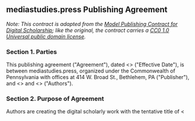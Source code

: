 ## mediastudies.press Publishing Agreement

*Note: This contract is adapted from the [Model Publishing Contract for Digital Scholarship](http://dx.doi.org/10.3998/2027.42/138828); like the original, the contract carries a [CC0 1.0 Universal  public domain license](https://creativecommons.org/publicdomain/zero/1.0/).*

### Section 1. Parties

This publishing agreement ("Agreement"), dated <<DATE>> ("Effective Date"), is between mediastudies.press, organized under the Commonwealth of Pennsylvania with offices at 414 W. Broad St., Bethlehem, PA ("Publisher"), and <<NAME>> and <<NAME>> ("Authors").

### Section 2. Purpose of Agreement

Authors are creating the digital scholarly work with the tentative title of <<TITLE>> (the "Work"), which Publisher wants to publish. This Agreement establishes the collaborative relationship between Authors and Publisher to publish the Work. The formats and methods of distribution of the Work will be agreed upon by Authors and Publisher (including open access and/or paid access), the use of technology, and flexible licensing to enable new means of engagement with the content.

### Section 3. Copyright; License to Publish

A.  *Copyright Ownership; Registration.* Authors own and retains copyright in the Work, and Publisher will register the Work with the U.S. Copyright Office in the Authors’ name. Authors agree to provide Publisher with the information necessary to register the Work and to certify the application.

B.  *Copyright Notice.* Each copy of the Work distributed by Publisher will include the following copyright notice: © <<PUBLICATION YEAR>> <<NAME>>.

C.  *Grant of Rights.* Authors grants to Publisher:

1. a non-exclusive license to use, publish, edit, reproduce, distribute, publicly perform, publicly display, and prepare derivative works based upon the Work, in whole or in part, for any purpose associated with this Agreement;
2. the right to use Authors’ name, likeness, and biographical information in association with Publisher’s activities undertaken in connection with this Agreement, including without limitation in the promotion, advertising, sales, and licensing of the Work; and
3. the right to make the Work available through appropriate open access formats and forums.

D. *Open Access License.* Except for materials already in the public domain, the Work will be published with a Creative Commons license. The Publisher recommends Creative Commons Attribution Non-Commercial 4.0 International (CC BY-­NC 4.0), but will defer to Author choice in consultation with Publisher, as specified here (if not CC BY-NC 4.0): [\_\_\_\_\_\_\_\_\_\_\_\_\_\_\_\_\_\_\_\_\_\_\] 

### Section 4: Distribution and Royalties

Publisher may publish the Work in the following formats pursuant to this Agreement.

* Paperback print book (for sale at a price determined by Publisher)
* PDF (open access)
* ePub (open access)
* html (open access)

If the Work is to be sold as a paperback, Authors will not receive royalties. Any revenue that Publisher generates from the sale of printed editions shall be re-invested in the publication of new works that Publisher accepts for publication.

### Section 5: Publication Schedule

The following outlines the milestones and timeframes for completion of the Work and delivery to Publisher, review by peer reviewers or other third parties, revisions by Authors, acceptance by Publisher, and dates of publication.

Authors agree to deliver the Work to Publisher according to the following schedule:

* One-third of the manuscript by <<DATE>>

* Full Draft manuscript ready for peer review by <<DATE>>

* Final, fully revised (in accordance with comments by peer reviewers and the director) manuscript prepared for editing, design and production by <<DATE>>

Publisher agrees to act in good faith and use reasonable efforts to edit, format, and publish the Work in the forms and with the licenses outlined in Section 3 within 6 months of receiving a final, fully revised complete manuscript that has been approved and vetted for publication by Publisher.

### Section 6: Content Not Original to the Author

Authors will provide a list of all content in the Work not original to Authors, except for short quotes which are both properly cited and reasonably included as a fair use. The list will include the metadata details for each item. Authors will also specify any Works included as a fair use (which are not short quotes) and Works which are no longer protected by copyright. The labor of seeking permissions from third parties are the Authors’ responsibility. Publisher may provide the form it requires such third parties to sign and require Authors to provide copies of original permissions documentation.

### Section 7: Funding

The Publisher does not charge Book Processing Charges (BPCs) on principle, and all editorial decisions are made strictly on the basis of merit. Authors are, however, required to make a good faith effort to secure institutional or other funds to help defray the cost of publication (which typically costs $5,000). Many institutions, and some national funding agencies, have funds set aside to support open access publication. Publisher will work with Authors to provide leads, though Authors agree to take primary responsibility for the attempt to secure funding.

### Section 8: Marketing Efforts of Authors and Publisher

Marketing is a joint responsibility, and Authors agrees to be a full partner with Publisher in promoting the Work. The purpose of marketing is increasing visibility and readership.

### Section 9. Publisher Commitments 

Subject to the terms and conditions of this Agreement, Publisher commits to:

1. prepare the Work for publication, including editing and formatting the Work; however, in the process of editing, Publisher will not make substantive changes in the Work without the approval of Authors, which will not be unreasonably withheld or delayed;
2. make the Work available as set forth in Sections 3 and 4;
3. follow the schedule and satisfy Publisher’s responsibilities outlined in Section 5;
4. if the Work is published in print, provide Authors with 3 complimentary copies each and the option to purchase additional copies at the discounted rate of 75 percent off list price; and
5. use reasonable efforts to collaborate with Authors in marketing efforts as described in Section 8.

### Section 10. Author Commitments

Authors represent and warrants that:

1. Authors hold all the necessary rights and re authorized to enter into this Agreement, and the Work is not a "work made for hire" (not created within the scope of Authors’ employment or pursuant to an agreement) or its publication does not require the permission of any other person or entity;
2. nothing in the Work is defamatory, infringes anyone’s rights---including without limitation intellectual property, privacy, or contractual rights---or otherwise violates the law;
3. the facts, conclusions, and opinions stated in the Work represent Authors’ research, conclusions, and opinions, and are substantiated, accurate, valid, and reliable;
4. the Work has not been previously published (unless in the public domain, allowed by license, or otherwise permitted), in whole or in part, and there is no offer or agreement for publication pending except as Authors have already informed Publisher;
5. Authors will follow the schedule and satisfy Authors’ responsibilities outlined in Section 5;
6. the contents of the Work are original to Authors, except for third-party materials, for which Authors will provide appropriate citations and attributions and necessary permissions;
7. Authors will attempt to secure grant and/or institutional funding to help defray publication costs, as described in Section 7.
8. Authors will collaborate with Publisher in marketing efforts intended to raise awareness of the Work, as described in Section 8.

### Section 11. Third Party Claims

If the Work becomes the subject of a third party claim, such as a copyright infringement claim, Publisher and Authors shall notify the other immediately and work collaboratively to investigate and attempt to resolve the claim. By way of example, the parties shall make themselves available for information gathering, meetings, and preparation of responses. Authors shall assist in the revisions to material requested by Publisher. If Publisher and/or Authors carry insurance for such risks, they agree to seek coverage under such policies. In the event of such third party claim, Publisher shall have the unilateral right to terminate further distribution of copies or posting of the Work and to terminate this Agreement.

### Section 12. Limitation of Liability

In no event shall either party be liable to the other party for any indirect, special, exemplary, consequential, incidental or punitive damages in association with this Agreement, regardless of the form of action or theory of recovery, including if that party has been advised of the possibility of such damages or losses.

### Section 13. Term and Termination

1. *Term.* This Agreement begins on the Effective Date and continues until the earlier of expiration of the copyright, or termination as set forth in this Agreement.
2. *Termination*. Publisher may terminate this Agreement for cause, including if the Authors do not meet delivery dates identified in Section 5 and a new schedule is not agreed upon, or if the required permissions are not received. Either party my terminate this Agreement in the case of another event that materially affects Authors’ ability to complete the Work or Publisher’s ability to publish the Work, or in the event of a default under the terms of this Agreement that is not cured within 30 days after written notice to the other party specifying such breach. Upon termination of this Agreement, all rights in the Work shall revert to Authors.

### Section 14. Good Faith Business Negotiations

The parties agree that they shall attempt to resolve any disputes, and explore options designed to increase public and scholarly access to the Work, through good faith business negotiations.

### Section 15. Force Majeure

Neither party shall be liable for delay or failure to perform caused in whole or part by circumstances beyond the reasonable control of that party, including without limitation acts of God, acts of nature, fire, flood, war, weather, transportation delays, terrorism, vandalism, data destruction, government action, strikes, lockouts or other serious labor disputes, shortage of or inability to obtain material or equipment, or power failures.

### Section 16. General Provisions

This Agreement contains the entire understanding of the parties with respect to the stated subject matter and can be modified only by a signed, written agreement. It shall be construed in accordance with the laws of the Commonwealth of Pennsylvania and the U.S. copyright laws, without regard to conflict-of-law principles. This Agreement is personal and may not be assigned by Authors without the prior, written permission of Publisher. If any term is found invalid by a court of competent jurisdiction, such provision shall be enforced to the fullest extent that it is valid and enforceable under applicable law in a manner consistent with the intent of the parties expressed in that section; all other provisions of this Agreement shall remain in full force and effect. Any waiver of any provision of this Agreement must be in writing and signed by the party to be bound.

<br>

**AGREED AND ACCEPTED:**

**mediastudies.press** 

<br>

\_\_\_\_\_\_\_\_\_\_\_\_\_\_\_\_\_\_\_\_\_\_\_\_\_\_\_\_\_\_\_\_\_\_    
*Signature*

\_\_\_\_\_\_\_\_\_\_\_\_\_\_\_\_\_\_\_\_\_\_\_\_\_\_\_\_\_\_\_\_\_\_\_       
*Printed Name*

\_\_\_\_\_\_\_\_\_\_\_\_\_\_\_\_\_\_\_\_\_\_\_\_\_\_\_\_\_\_\_\_\_\_\_       
*Title*

\_\_\_\_\_\_\_\_\_\_\_\_\_\_\_\_\_\_\_\_\_\_\_\_\_\_\_\_\_    
*Dated*

<br>
<br>
<br>

**Author One**

<br>

\_\_\_\_\_\_\_\_\_\_\_\_\_\_\_\_\_\_\_\_\_\_\_\_\_\_\_\_\_\_\_\_\_\_\_       
*Signature*

\_\_\_\_\_\_\_\_\_\_\_\_\_\_\_\_\_\_\_\_\_\_\_\_\_\_\_\_\_\_\_\_\_\_\_       
*Printed Name*

\_\_\_\_\_\_\_\_\_\_\_\_\_\_\_\_\_\_\_\_\_\_\_\_\_\_\_\_\_    
*Dated*

<br>

**Author Two**

<br>

\_\_\_\_\_\_\_\_\_\_\_\_\_\_\_\_\_\_\_\_\_\_\_\_\_\_\_\_\_\_\_\_\_\_\_      
*Signature*

\_\_\_\_\_\_\_\_\_\_\_\_\_\_\_\_\_\_\_\_\_\_\_\_\_\_\_\_\_\_\_\_\_\_\_    
*Printed Name*

\_\_\_\_\_\_\_\_\_\_\_\_\_\_\_\_\_\_\_\_\_\_\_\_\_\_\_\_\_    
*Dated*
	
